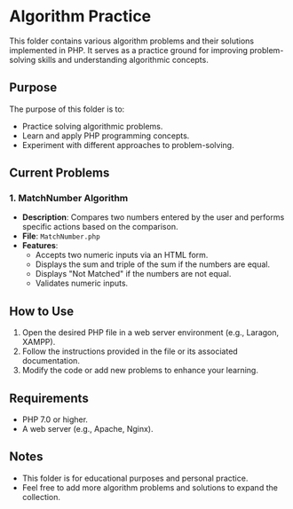 # Algorithm Practice

This folder contains various algorithm problems and their solutions implemented in PHP. It serves as a practice ground for improving problem-solving skills and understanding algorithmic concepts.

## Purpose
The purpose of this folder is to:
- Practice solving algorithmic problems.
- Learn and apply PHP programming concepts.
- Experiment with different approaches to problem-solving.

## Current Problems
### 1. MatchNumber Algorithm
- **Description**: Compares two numbers entered by the user and performs specific actions based on the comparison.
- **File**: `MatchNumber.php`
- **Features**:
  - Accepts two numeric inputs via an HTML form.
  - Displays the sum and triple of the sum if the numbers are equal.
  - Displays "Not Matched" if the numbers are not equal.
  - Validates numeric inputs.

## How to Use
1. Open the desired PHP file in a web server environment (e.g., Laragon, XAMPP).
2. Follow the instructions provided in the file or its associated documentation.
3. Modify the code or add new problems to enhance your learning.

## Requirements
- PHP 7.0 or higher.
- A web server (e.g., Apache, Nginx).

## Notes
- This folder is for educational purposes and personal practice.
- Feel free to add more algorithm problems and solutions to expand the collection.

